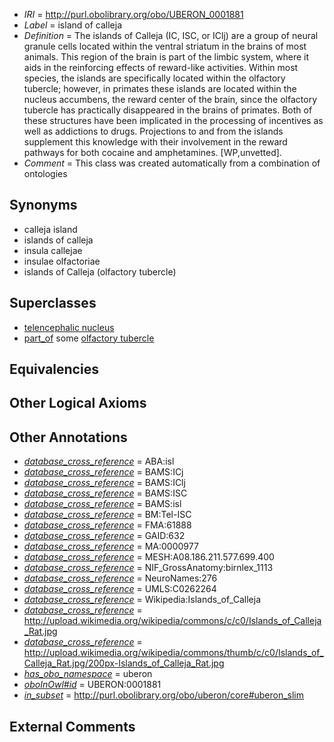  * *IRI* = http://purl.obolibrary.org/obo/UBERON_0001881
 * *Label* = island of calleja
 * *Definition* = The islands of Calleja (IC, ISC, or IClj) are a group of neural granule cells located within the ventral striatum in the brains of most animals. This region of the brain is part of the limbic system, where it aids in the reinforcing effects of reward-like activities. Within most species, the islands are specifically located within the olfactory tubercle; however, in primates these islands are located within the nucleus accumbens, the reward center of the brain, since the olfactory tubercle has practically disappeared in the brains of primates. Both of these structures have been implicated in the processing of incentives as well as addictions to drugs. Projections to and from the islands supplement this knowledge with their involvement in the reward pathways for both cocaine and amphetamines. [WP,unvetted].
 * *Comment* = This class was created automatically from a combination of ontologies

## Synonyms

 * calleja island
 * islands of calleja
 * insula callejae
 * insulae olfactoriae
 * islands of Calleja (olfactory tubercle)

## Superclasses

 * [telencephalic nucleus](../../UBERON/63/UBERON_0009663.md)
 * [part_of](../../BFO/50/BFO_0000050.md) some [olfactory tubercle](../../UBERON/83/UBERON_0001883.md)

## Equivalencies


## Other Logical Axioms


## Other Annotations

 * *[database_cross_reference](../../ef/oboInOwl#hasDbXref.md)* = ABA:isl
 * *[database_cross_reference](../../ef/oboInOwl#hasDbXref.md)* = BAMS:ICj
 * *[database_cross_reference](../../ef/oboInOwl#hasDbXref.md)* = BAMS:IClj
 * *[database_cross_reference](../../ef/oboInOwl#hasDbXref.md)* = BAMS:ISC
 * *[database_cross_reference](../../ef/oboInOwl#hasDbXref.md)* = BAMS:isl
 * *[database_cross_reference](../../ef/oboInOwl#hasDbXref.md)* = BM:Tel-ISC
 * *[database_cross_reference](../../ef/oboInOwl#hasDbXref.md)* = FMA:61888
 * *[database_cross_reference](../../ef/oboInOwl#hasDbXref.md)* = GAID:632
 * *[database_cross_reference](../../ef/oboInOwl#hasDbXref.md)* = MA:0000977
 * *[database_cross_reference](../../ef/oboInOwl#hasDbXref.md)* = MESH:A08.186.211.577.699.400
 * *[database_cross_reference](../../ef/oboInOwl#hasDbXref.md)* = NIF_GrossAnatomy:birnlex_1113
 * *[database_cross_reference](../../ef/oboInOwl#hasDbXref.md)* = NeuroNames:276
 * *[database_cross_reference](../../ef/oboInOwl#hasDbXref.md)* = UMLS:C0262264
 * *[database_cross_reference](../../ef/oboInOwl#hasDbXref.md)* = Wikipedia:Islands_of_Calleja
 * *[database_cross_reference](../../ef/oboInOwl#hasDbXref.md)* = http://upload.wikimedia.org/wikipedia/commons/c/c0/Islands_of_Calleja_Rat.jpg
 * *[database_cross_reference](../../ef/oboInOwl#hasDbXref.md)* = http://upload.wikimedia.org/wikipedia/commons/thumb/c/c0/Islands_of_Calleja_Rat.jpg/200px-Islands_of_Calleja_Rat.jpg
 * *[has_obo_namespace](../../ce/oboInOwl#hasOBONamespace.md)* = uberon
 * *[oboInOwl#id](../../id/oboInOwl#id.md)* = UBERON:0001881
 * *[in_subset](../../et/oboInOwl#inSubset.md)* = http://purl.obolibrary.org/obo/uberon/core#uberon_slim

## External Comments

